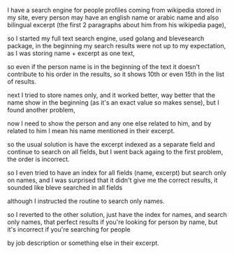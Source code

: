 
I have a search engine for people profiles coming from wikipedia stored in my
site, every person may have an english name or arabic name and also bilingual
excerpt (the first 2 paragraphs about him from his wikipedia page),


so I started my full text search engine, used golang and blevesearch package, in
the beginning my search results were not up to my expectation, as I was storing
name + excerpt as one text,

so even if the person name is in the beginning of the text it doesn't contribute
to his order in the results, so it shows 10th or even 15th in the list of
results.


next I tried to store names only, and it worked better, way better that the name
show in the beginning (as it's an exact value so makes sense), but I found
another problem,

now I need to show the person and any one else related to him, and by related to
him I mean his name mentioned in their excerpt.


so the usual solution is have the excerpt indexed as a separate field and
continue to search on all fields, but I went back againg to the first problem,
the order is incorrect.


so I even tried to have an index for all fields (name, excerpt) but search only
on names, and I was surprised that it didn't give me the correct results, it
sounded like bleve searched in all fields

although I instructed the routine to search only names.

so I reverted to the other solution, just have the index for names, and search
only names, that perfect results if you're looking for person by name, but it's
incorrect if you're searching for people

by job description or something else in their excerpt.

